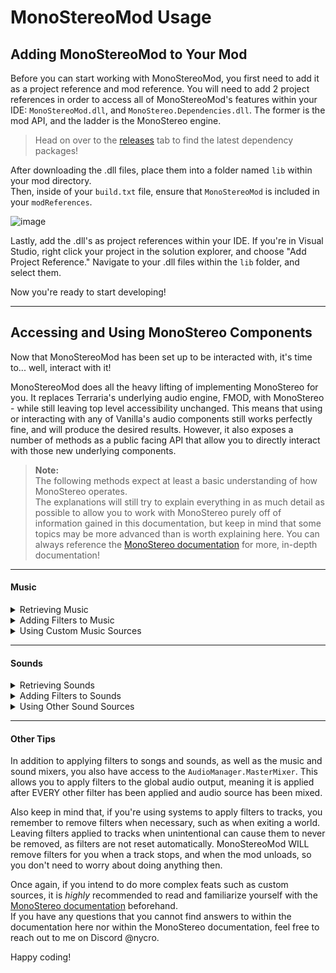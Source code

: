 # MonoStereoMod Usage
## Adding MonoStereoMod to Your Mod

Before you can start working with MonoStereoMod, you first need to add it as a project reference and mod reference. You will need to add 2 project references in order to access all of MonoStereoMod's features within your IDE: `MonoStereoMod.dll`, and `MonoStereo.Dependencies.dll`. The former is the mod API, and the ladder is the MonoStereo engine.

> Head on over to the [releases](https://github.com/NycroV/MonoStereoMod/releases) tab to find the latest dependency packages!

After downloading the .dll files, place them into a folder named `lib` within your mod directory.<br/>
Then, inside of your `build.txt` file, ensure that `MonoStereoMod` is included in your `modReferences`.

![image](https://github.com/user-attachments/assets/47e684e0-1071-46db-b7a7-976b2995c9f7)

Lastly, add the .dll's as project references within your IDE. If you're in Visual Studio, right click your project in the solution explorer, and choose "Add Project Reference." Navigate to your .dll files within the `lib` folder, and select them.

Now you're ready to start developing!

***

## Accessing and Using MonoStereo Components

Now that MonoStereoMod has been set up to be interacted with, it's time to... well, interact with it!

MonoStereoMod does all the heavy lifting of implementing MonoStereo for you. It replaces Terraria's underlying audio engine, FMOD, with MonoStereo - while still leaving top level accessibility unchanged. This means that using or interacting with any of Vanilla's audio components still works perfectly fine, and will produce the desired results. However, it also exposes a number of methods as a public facing API that allow you to directly interact with those new underlying components.

> **Note:**<br/>
The following methods expect at least a basic understanding of how MonoStereo operates.<br/>
The explanations will still try to explain everything in as much detail as possible to allow you to work with MonoStereo purely off of information gained in this documentation, but keep in mind that some topics may be more advanced than is worth explaining here. You can always reference the [MonoStereo documentation](https://github.com/NycroV/MonoStereo/tree/master/docs) for more, in-depth documentation!

***
#### Music

<details>
<summary>Retrieving Music</summary>
  
### Retrieving Music

The main way to interact with MonoStereo music components is with the following:
```cs
MonoStereoAudioTrack music = MonoStereoMod.GetSong(int musicIndex);
```
`musicIndex` should be the index of the registered music track you want to access. This is commonly retrieved by either keeping track of the index when initially adding the track, or by accessing `Main.curMusic`.

The returned object is a `MonoStereoAudioTrack` that represents the specified track.

You have access to a number of properties and methods on track objects. You can access `IsPlaying`, `IsPaused`, and `IsStopped` for quick playback info -- alternatively, `PlaybackState` represents this as an enum. You can also access `Pitch` and `Pan` for basic audio adjustment on the fly, and `Position` or `Seek()` for repositioning.

</details>

<details>
<summary>Adding Filters to Music</summary>
  
### Adding Filters to Music

In order to utilize more advanced audio modification, you'll want to add some extra filters to the track. This can be done with `track.AddFilter(myFilter)`.<br/>
For a look at what filters are available, how to use them, and how to write your own filters, check out the [MonoStereo filter documentation](https://github.com/NycroV/MonoStereo/blob/master/docs/FILTERS.md).

If you want to globally apply a filter to ALL music tracks, you can use `AudioManager.MusicMixer.AddFilter(myFilter)`.<br/>
This applies a filter to the actual music mixer - all the currently playing music is mixed together, and then the filter is applied to that result.

To remove a filter once you're done, use `RemoveFilter(myFilter)`.

If you expect a track will have lots of filters applied to it at one time, make sure to read through the next section to ensure you're getting the best performance.

</details>

<details>
<summary>Using Custom Music Sources</summary>
  
### Using Other Music Sources

MonoStereoMod also allows you to register your own music sources to Terraria's music loader!

If you have a track that you expect will have lots of filters (or particularly slow filters) applied to it at one time, it is recommended to use one of MonoStereoMod's custom "high performance" sources. This changes the way that MonoStereo buffers your audio, and can greatly improve performance when audio processing is expecting to take a slightly long time.

By default, MonoStereo will cache up to 5 seconds of a song at a time in memory, to ensure that there are always samples ready for processing and playback, which is still done in real-time. When a song is registered as high performance, the entire song is loaded into memory whenever the song is set to be played. This means that no matter what happens with any of the filters that are applied, source samples are always available for reading. When a song stops, its data is unloaded to reduce memory usage.

To register a song as high performance, use this:
```cs
MusicLoader.AddMusic(Mod mod, string musicPath); // Vanilla

// Replace the above with the following...

MonoStereoMod.AddHighPerformanceMusic(Mod mod, string musicPath); // MonoStereo
```

From this point on, you can interact with the track as normal. MonoStereoMod handles all the rest!

Additionally, if you think your mod may end up applying a lot of filters, or particularly slow filters, to potentially any or all songs in the game, you can signal to MonoStereoMod that you want ALL songs to use high performance readers instead of the default. Simply add the `MonoStereoMod.ForceHighPerformanceAttribute` attribute to your `Mod` class.
```cs
[MonoStereoMod.ForceHighPerformance]
public class MyMod : Mod
{ ... }
```

MonoStereoMod also supplies support for implementing your own custom music sources. Think of something like a live radio.<br/>
If you want to create a custom music source, it is highly recommended to read the [MonoStereo documentation](https://github.com/NycroV/MonoStereo/blob/master/docs/CUSTOM_SOURCES.md), as that topic is considerably more complex and requires more investment than would be worthwhile here.

If you have a custom music source you want to add as a song, you can use:
```cs
MonoStereoMod.AddCustomMusic(Mod mod, string musicName, ISongSource source);
// or...
MonoStereoMod.AddCustomMusic(Mod mod, string musicName, MonoStereoAudioTrack track);
```

Using the first overload will attach your `ISongSource` implementation to a default instance of the `MonoStereoAudioTrack` class.<br/>
Using the second overload allows you to directly supply your track instance, which means you can extend the class to add extra functionality!

Both of these methods should only be used if you know what you're doing.

</details>

***
#### Sounds

<details>
<summary>Retrieving Sounds</summary>

### Retrieving Sounds

When you want to retrieve sounds, you have a couple of options. The first is with how you actually play the sound.
```cs
// Instead of using...
ActiveSound sound = SoundEngine.PlaySound(in SoundStyle style, Vector2? position, SoundUpdateCallback callback);

// Use this.
MonoStereoSoundEffect sound = MonoStereoMod.PlaySound(in SoundStyle style, Vector2? position, SoundUpdateCallback callback);
```

All you need to do is trade out the `SoundEngine` class for `MonoStereoMod`, as all of the method parameters are exactly the same.<br/>
By doing this, the method will return the actual MonoStereo sound component, as opposed to the `SlotId`/`ActiveSound` layer that sits on top of it.<br/>
You can then hold onto this instance for as long as you need.

The other options are for when a sound has already been played and you only have the slot ID or ActiveSound representation:

```
bool success = MonoStereoMod.TryGetActiveSound(SlotId slotId, out MonoStereoSoundEffect sound);
// or...
bool success = MonoStereoMod.TryGetActiveSound(ActiveSound activeSound, out MonoStereoSoundEffect sound);
```

These methods take in either a `SlotId` or `ActiveSound` object, returned by vanilla's methods, and attempts to retrieve the corresponding MonoStereo component.<br/>
This method will return true if the correct sound was able to be found, or false if it was not (such as if the `SlotId` was invalid, or the sound has been completed and picked up by garbage collection).

</details>

<details>
<summary>Adding Filters to Sounds</summary>

### Adding Filters to Sounds

In order to utilize more advanced audio modification, you'll want to add some extra filters to your sounds. This can be done with `sound.AddFilter(myFilter)`.<br/>
For a look at what filters are available, how to use them, and how to write your own filters, check out the [MonoStereo filter documentation](https://github.com/NycroV/MonoStereo/blob/master/docs/FILTERS.md).

If you want to globally apply a filter to ALL sound effects, you can use `AudioManager.SoundMixer.AddFilter(myFilter)`.<br/>
This applies a filter to the actual sound mixer - all the currently playing sounds are mixed together, and then the filter is applied to that result.

To remove a filter once you're done, use `RemoveFilter(myFilter)`.

</details>

<details>
<summary>Using Other Sound Sources</summary>
 
### Using Other Sound Sources

MonoStereoMod also supplies support for implementing your own custom sound sources. Think of something like a voice chat or radio.<br/>
If you want to create a custom sound source, it is highly recommended to read the [MonoStereo documentation](https://github.com/NycroV/MonoStereo/blob/master/docs/CUSTOM_SOURCES.md), as that topic is considerably more complex and requires more investment than would be worthwhile here.

Because Terraria does not keep track of sounds in the same way it does songs (since sounds are "fire-and-forget"), using custom sound sources is very easy and does not require any extra code to integrate your sound with Terraria's systems like songs do.

Once you have a custom sound source implementation, simply use the MonoStereo default usage to play it.
```cs
SoundEffect sound = SoundEffect.Create(myCustomSoundEffectSource);
sound.Play();
```

</details>

***

#### Other Tips

In addition to applying filters to songs and sounds, as well as the music and sound mixers, you also have access to the `AudioManager.MasterMixer`. This allows you to apply filters to the global audio output, meaning it is applied after EVERY other filter has been applied and audio source has been mixed.

Also keep in mind that, if you're using systems to apply filters to tracks, you remember to remove filters when necessary, such as when exiting a world. Leaving filters applied to tracks when unintentional can cause them to never be removed, as filters are not reset automatically. MonoStereoMod WILL remove filters for you when a track stops, and when the mod unloads, so you don't need to worry about doing anything then.

Once again, if you intend to do more complex feats such as custom sources, it is *highly* recommended to read and familiarize yourself with the [MonoStereo documentation](https://github.com/NycroV/MonoStereo/tree/master/docs) beforehand.<br/>
If you have any questions that you cannot find answers to within the documentation here nor within the MonoStereo documentation, feel free to reach out to me on Discord @nycro.

Happy coding!
